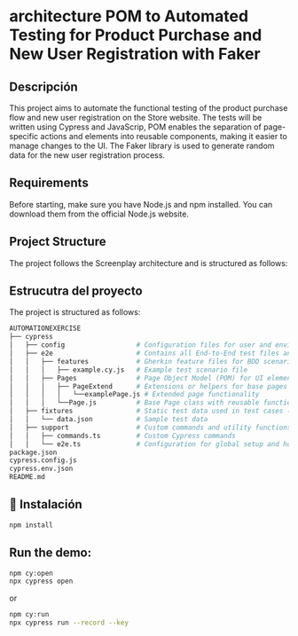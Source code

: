# architecture POM to Automated Testing for Product Purchase and New User Registration with Faker 

## Descripción
This project aims to automate the functional testing of the product purchase flow and new user registration on the Store website. The tests will be written using Cypress and JavaScrip, POM enables the separation of page-specific actions and elements into reusable components, making it easier to manage changes to the UI. The Faker library is used to generate random data for the new user registration process.

## Requirements
Before starting, make sure you have Node.js and npm installed. You can download them from the official Node.js website.

## Project Structure
The project follows the Screenplay architecture and is structured as follows:

## Estrucutra del proyecto
The project is structured as follows:

```bash
AUTOMATIONEXERCISE
├── cypress
│   ├── config                  # Configuration files for user and environment settings
│   ├── e2e                     # Contains all End-to-End test files and BDD features
│   │   ├── features            # Gherkin feature files for BDD scenarios
│   │   │   ├── example.cy.js   # Example test scenario file
│   │   ├── Pages               # Page Object Model (POM) for UI elements and actions
│   │   │   ├── PageExtend      # Extensions or helpers for base pages
│   │   │   │   └──examplePage.js # Extended page functionality
│   │   │   └──Page.js          # Base Page class with reusable functions
│   ├── fixtures                # Static test data used in test cases (e.g., JSON files)
│   │   └── data.json           # Sample test data
│   ├── support                 # Custom commands and utility functions
│   │   ├── commands.ts         # Custom Cypress commands
│   │   └── e2e.ts              # Configuration for global setup and hooks for Cypress
package.json
cypress.config.js
cypress.env.json
README.md
```
## 🚀 Instalación
```bash
npm install
```
## Run the demo:
```bash
npm cy:open
npx cypress open

```
or
```bash
npm cy:run
npx cypress run --record --key 
```